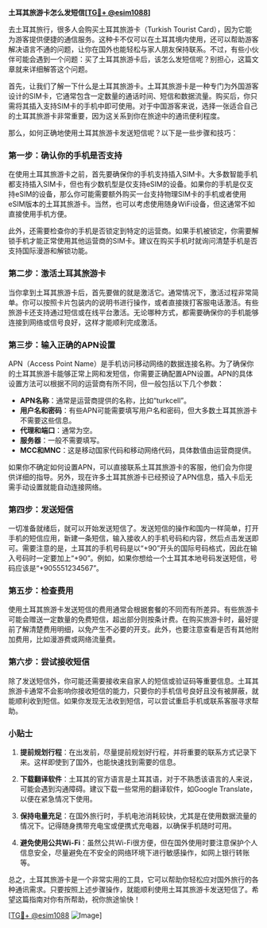 **土耳其旅游卡怎么发短信[[TG💪+ @esim1088](https://t.me/s/esim1088)]**

去土耳其旅行，很多人会购买土耳其旅游卡（Turkish Tourist Card），因为它能为游客提供便捷的通信服务。这种卡不仅可以在土耳其境内使用，还可以帮助游客解决语言不通的问题，让你在国外也能轻松与家人朋友保持联系。不过，有些小伙伴可能会遇到一个问题：买了土耳其旅游卡后，该怎么发短信呢？别担心，这篇文章就来详细解答这个问题。

首先，让我们了解一下什么是土耳其旅游卡。土耳其旅游卡是一种专门为外国游客设计的SIM卡，它通常包含一定数量的通话时间、短信和数据流量。购买后，你只需将其插入支持SIM卡的手机中即可使用。对于中国游客来说，选择一张适合自己的土耳其旅游卡非常重要，因为这关系到你在旅途中的通讯便利程度。

那么，如何正确地使用土耳其旅游卡发送短信呢？以下是一些步骤和技巧：

### **第一步：确认你的手机是否支持**

在使用土耳其旅游卡之前，首先要确保你的手机支持插入SIM卡。大多数智能手机都支持插入SIM卡，但也有少数机型是仅支持eSIM的设备。如果你的手机是仅支持eSIM的设备，那么你可能需要额外购买一台支持物理SIM卡的手机或者使用eSIM版本的土耳其旅游卡。当然，也可以考虑使用随身WiFi设备，但这通常不如直接使用手机方便。

此外，还需要检查你的手机是否锁定到特定的运营商。如果手机被锁定，你需要解锁手机才能正常使用其他运营商的SIM卡。建议在购买手机时就询问清楚手机是否支持国际漫游和解锁功能。

### **第二步：激活土耳其旅游卡**

当你拿到土耳其旅游卡后，首先要做的就是激活它。通常情况下，激活过程非常简单。你可以按照卡片包装内的说明书进行操作，或者直接拨打客服电话激活。有些旅游卡还支持通过短信或在线平台激活。无论哪种方式，都需要确保你的手机能够连接到网络或信号良好，这样才能顺利完成激活。

### **第三步：输入正确的APN设置**

APN（Access Point Name）是手机访问移动网络的数据连接名称。为了确保你的土耳其旅游卡能够正常上网和发短信，你需要正确配置APN设置。APN的具体设置方法可以根据不同的运营商有所不同，但一般包括以下几个参数：

- **APN名称**：通常是运营商提供的名称，比如“turkcell”。
- **用户名和密码**：有些APN可能需要填写用户名和密码，但大多数土耳其旅游卡不需要这些信息。
- **代理和端口**：通常为空。
- **服务器**：一般不需要填写。
- **MCC和MNC**：这是移动国家代码和移动网络代码，具体数值由运营商提供。

如果你不确定如何设置APN，可以直接联系土耳其旅游卡的客服，他们会为你提供详细的指导。另外，现在许多土耳其旅游卡已经预设了APN信息，插入卡后无需手动设置就能自动连接网络。

### **第四步：发送短信**

一切准备就绪后，就可以开始发送短信了。发送短信的操作和国内一样简单，打开手机的短信应用，新建一条短信，输入接收人的手机号码和内容，然后点击发送即可。需要注意的是，土耳其的手机号码是以“+90”开头的国际号码格式，因此在输入号码时一定要加上“+90”。例如，如果你想给一个土耳其本地号码发送短信，号码应该是“+905551234567”。

### **第五步：检查费用**

使用土耳其旅游卡发送短信的费用通常会根据套餐的不同而有所差异。有些旅游卡可能会赠送一定数量的免费短信，超出部分则按条计费。在购买旅游卡时，最好提前了解清楚费用明细，以免产生不必要的开支。此外，也要注意查看是否有其他附加费用，比如漫游费或网络流量费。

### **第六步：尝试接收短信**

除了发送短信外，你可能还需要接收来自家人的短信或验证码等重要信息。土耳其旅游卡通常不会影响你接收短信的能力，只要你的手机信号良好且没有被屏蔽，就能顺利收到短信。如果你发现无法收到短信，可以尝试重启手机或联系客服寻求帮助。

### **小贴士**

1. **提前规划行程**：在出发前，尽量提前规划好行程，并将重要的联系方式记录下来。这样即使到了国外，也能快速找到需要的信息。
   
2. **下载翻译软件**：土耳其的官方语言是土耳其语，对于不熟悉该语言的人来说，可能会遇到沟通障碍。建议下载一些常用的翻译软件，如Google Translate，以便在紧急情况下使用。

3. **保持电量充足**：在国外旅行时，手机电池消耗较快，尤其是在使用数据流量的情况下。记得随身携带充电宝或便携式充电器，以确保手机随时可用。

4. **避免使用公共Wi-Fi**：虽然公共Wi-Fi很方便，但在国外使用时要注意保护个人信息安全，尽量避免在不安全的网络环境下进行敏感操作，如网上银行转账等。

总之，土耳其旅游卡是一个非常实用的工具，它可以帮助你轻松应对国外旅行的各种通讯需求。只要按照上述步骤操作，就能顺利使用土耳其旅游卡发送短信了。希望这篇指南对你有所帮助，祝你旅途愉快！

[[TG💪+ @esim1088](https://t.me/s/esim1088) ![Image](https://i.postimg.cc/4NQfJmqS/Snipaste-2025-05-13-00-14-12.png)]